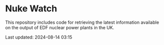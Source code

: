 # Nuke Watch

This repository includes code for retrieving the latest information available on the output of EDF nuclear power plants in the UK.

Last updated: 2024-08-14 03:15
